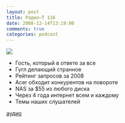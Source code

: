 ```yaml
---
layout: post
title: Радио–Т 116
date: 2008-12-14T13:19:00
comments: true
categories: podcast
---
```

![](https://radio-t.com/images/radio-t/rt116.png)






- Гость, который в ответе за все
- Гугл делающий странное
- Рейтинг запросов за 2008
- Acer обходит конкурентов на повороте
- NAS за $55 из любого диска
- Через 4 года интернет всем и каждому
- Темы наших слушателей

[аудио](http://cdn.radio-t.com/rt_podcast116.mp3)
<audio src="http://cdn.radio-t.com/rt_podcast116.mp3" preload="none"></audio>

